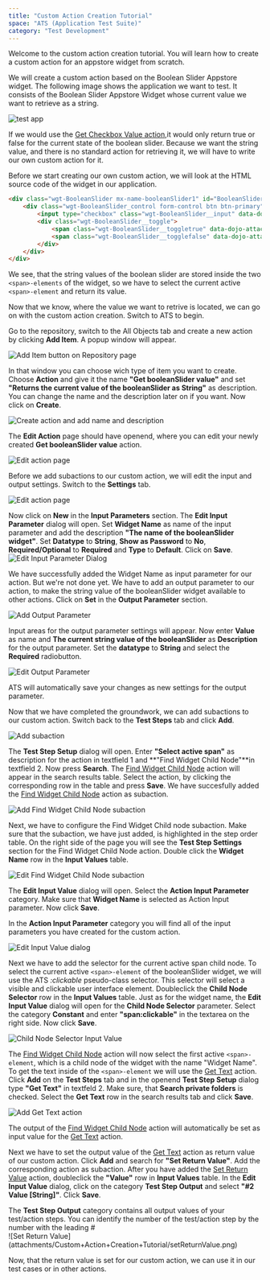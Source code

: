 ```yaml
---
title: "Custom Action Creation Tutorial"
space: "ATS (Application Test Suite)"
category: "Test Development"
---
```

Welcome to the custom action creation tutorial. You will learn how to create a custom action for an appstore widget from scratch.

We will create a custom action based on the Boolean Slider Appstore widget. The following image shows the application we want to test. It consists of the Boolean Slider Appstore Widget whose current value we want to retrieve as a string.

![test app](attachments/Custom+Action+Creation+Tutorial/application.png)

If we would use the [Get Checkbox Value action](/Mendix+Actions/Input/Get+Checkbox+Value),it would only return true or false for the current state of the boolean slider.
Because we want the string value, and there is no standard action for retrieving it, we will have to write our own custom action for it.

Before we start creating our own custom action, we will look at the HTML source code of the widget in our application.

```HTML
<div class="wgt-BooleanSlider mx-name-booleanSlider1" id="BooleanSlider_widget_BooleanSlider_0" data-mendix-id="27_3" focusindex="0" widgetid="BooleanSlider_widget_BooleanSlider_0" style="display: block;">
    <div class="wgt-BooleanSlider_control form-control btn btn-primary" data-dojo-attach-point="controlNode">
        <input type="checkbox" class="wgt-BooleanSlider__input" data-dojo-attach-point="inputNode" checked="">
        <div class="wgt-BooleanSlider__toggle">
            <span class="wgt-BooleanSlider__toggletrue" data-dojo-attach-point="trueNode">Sure</span>
            <span class="wgt-BooleanSlider__togglefalse" data-dojo-attach-point="falseNode">No</span>
        </div>
    </div>
</div>
```

We see, that the string values of the boolean slider are stored inside the two ``<span>-elements`` of the widget, so we have to select the current active ``<span>-element`` and return its value.

Now that we know, where the value we want to retrive is located, we can go on with the custom action creation. Switch to ATS to begin.

Go to the repository, switch to the All Objects tab and create a new action by clicking **Add Item**. A popup window will appear.

![Add Item button on Repository page](attachments/Test+Development/repository.png)

In that window you can choose wich type of item you want to create.
Choose **Action** and give it the name **"Get booleanSlider value"** and set **"Returns the current value of the booleanSlider as String"** as description. You can change the name and the description later on if you want. Now click on **Create**.

![Create action and add name and description](attachments/Custom+Action+Creation+Tutorial/createActionDialog.png)

The **Edit Action** page should have openend, where you can edit your newly created **Get booleanSlider value** action.

![Edit action page](attachments/Custom+Action+Creation+Tutorial/editAction.png)

Before we add subactions to our custom action, we will edit the input and output settings. Switch to the **Settings** tab.

![Edit action page](attachments/Custom+Action+Creation+Tutorial/editActionSettings.png)

Now click on **New** in the **Input Parameters** section. The **Edit Input Parameter** dialog will open.
Set **Widget Name** as name of the input parameter and add the description **"The name of the booleanSlider widget"**.
Set **Datatype** to **String**, **Show as Password** to **No**, **Required/Optional** to **Required** and **Type** to **Default**. Click on **Save**.   
![Edit Input Parameter Dialog](attachments/Custom+Action+Creation+Tutorial/editInputParameter.png)

We have successfully added the Widget Name as input parameter for our action. But we're not done yet. We have to add an output parameter to our action, to make the string value of the booleanSlider widget available to other actions. Click on **Set** in the **Output Parameter** section.

![Add Output Parameter](attachments/Custom+Action+Creation+Tutorial/addOutputParameter.png)

Input areas for the output parameter settings will appear. Now enter **Value** as name and **The current string value of the booleanSlider** as **Description** for the output parameter. Set the **datatype** to **String** and select the **Required** radiobutton.  

![Edit Output Parameter](attachments/Custom+Action+Creation+Tutorial/editOutputParameter.png)

ATS will automatically save your changes as new settings for the output parameter.

Now that we have completed the groundwork, we can add subactions to our custom action. Switch back to the **Test Steps** tab and click **Add**.

![Add subaction](attachments/Custom+Action+Creation+Tutorial/addSubaction.png)  

The **Test Step Setup** dialog will open. Enter **"Select active span"** as description for the action in textfield 1 and **"Find Widget Child Node"**in textfield 2. Now press **Search**. The [Find Widget Child Node](/Mendix+Actions/System/Find+Widget+Child+Node) action will appear in the search results table. Select the action, by clicking the corresponding row in the table and press **Save**. We have succesfully added the [Find Widget Child Node](/Mendix+Actions/System/Find+Widget+Child+Node) action as subaction.

![Add Find Widget Child Node subaction](attachments/Custom+Action+Creation+Tutorial/addFindWidgetChildNode.png)

Next, we have to configure the Find Widget Child node subaction. Make sure that the subaction, we have just added, is highlighted in the step order table. On the right side of the page you will see the **Test Step Settings** section for the Find Widget Child Node action. Double click the **Widget Name** row in the **Input Values** table.

![Edit Find Widget Child Node subaction](attachments/Custom+Action+Creation+Tutorial/editFindWidgetChildNode.png)

The **Edit Input Value** dialog will open. Select the **Action Input Parameter** category. Make sure that **Widget Name** is selected as Action Input parameter. Now click **Save**.

<div class="alert alert-info">
In the <b>Action Input Parameter</b> category you will find all of the input parameters you have created for the custom action.
</div>

![Edit Input Value dialog](attachments/Custom+Action+Creation+Tutorial/editInputValue.png)

Next we have to add the selector for the current active span child node. To select the current active ``<span>-element`` of the booleanSlider widget, we will use the ATS *:clickable* pseudo-class selector. This selector will select a visible and clickable user interface element. Doubleclick the **Child Node Selector** row in the **Input Values** table. Just as for the widget name, the **Edit Input Value** dialog will open for the **Child Node Selector** parameter. Select the category **Constant** and enter **"span:clickable"** in the textarea on the right side. Now click **Save**.   

![Child Node Selector Input Value](attachments/Custom+Action+Creation+Tutorial/childNodeSelector.png)

The [Find Widget Child Node](/Mendix+Actions/System/Find+Widget+Child+Node) action will now select the first active ``<span>-element``, which is a child node of the widget with the name "Widget Name". To get the text inside of the ``<span>-element`` we will use the [Get Text](Selenium+Actions/Get/Get+Text) action. Click **Add** on the **Test Steps** tab and in the openend **Test Step Setup** dialog type **"Get Text"** in textfeld 2. Make sure, that **Search private folders** is checked. Select the **Get Text** row in the search results tab and click **Save**.

![Add Get Text action](attachments/Custom+Action+Creation+Tutorial/getText.png)

The output of the [Find Widget Child Node](/Mendix+Actions/System/Find+Widget+Child+Node) action will automatically be set as input value for the [Get Text](Selenium+Actions/Get/Get+Text) action.

Next we have to set the output value of the [Get Text](Selenium+Actions/Get/Get+Text) action as return value of our custom action.
Click **Add** and search for **"Set Return Value"**. Add the corresponding action as subaction. After you have added the [Set Return Value](ATS+Core+Actions/Set+Return+Value) action, doubleclick the **"Value"** row in **Input Values** table. In the **Edit Input Value** dialog, click on the category **Test Step Output** and select **"#2 Value [String]"**. Click **Save**.
<div class="alert alert-info">
The <b>Test Step Output</b> category contains all output values of your test/action steps. You can identify the number of the test/action step by the number with the leading #      
</div>
![Set Return Value](attachments/Custom+Action+Creation+Tutorial/setReturnValue.png)

Now, that the return value is set for our custom action, we can use it in our test cases or in other actions. 
